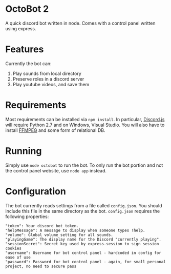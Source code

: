 # OctoBot 2



A quick discord bot written in node. Comes with a control panel written using express.

# Features

Currently the bot can:
1. Play sounds from local directory
2. Preserve roles in a discord server
3. Play youtube videos, and save them

# Requirements

Most requirements can be installed via `npm install`. 
In particular, [Discord.js](http://discordjs.readthedocs.io/en/latest/installing.html) will require Python 2.7 and on Windows, Visual Studio.
You will also have to install [FFMPEG](https://ffmpeg.org/download.html) and some form of relational DB.

# Running

Simply use `node octobot` to run the bot. To only run the bot portion and not the control panel website, use `node app` instead.

# Configuration

The bot currently reads settings from a file called `config.json`. You should include this file in the same directory as the bot. `config.json` requires the following properties:
```
"token": Your discord bot token.
"helpMessage": A message to display when someone types !help.
"volume": Global volume setting for all sounds.
"playingGame": The display name for the Discord "currently playing".
"sessionSecret": Secret key used by express-session to sign session cookies 
"username": Username for bot control panel - hardcoded in config for ease of use
"password": Password for bot control panel - again, for small personal project, no need to secure pass
```
